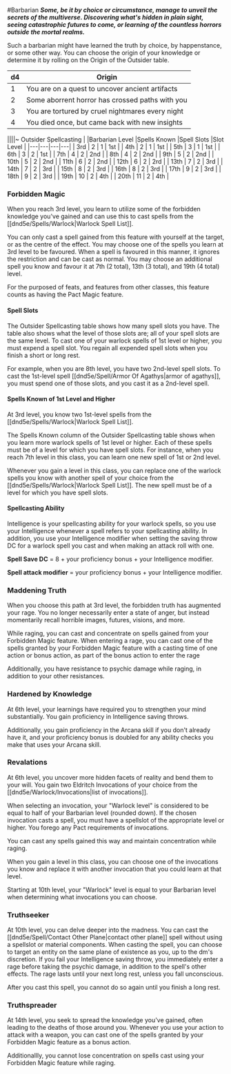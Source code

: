 #Barbarian
***Some, be it by choice or circumstance, manage to unveil the secrets of the multiverse. Discovering what's hidden in plain sight, seeing catastrophic futures to come, or learning of the countless horrors outside the mortal realms.***

Such a barbarian might have learned the truth by choice, by happenstance, or some other way. You can choose the origin of your knowledge or determine it by rolling on the Origin of the Outsider table.

|d4 |Origin |
|---|---|
| 1 | You are on a quest to uncover ancient artifacts |
| 2 | Some aborrent horror has crossed paths with you |
| 3 | You are tortured by cruel nightmares every night |
| 4 | You died once, but came back with new insights |

||||~ Outsider Spellcasting |
|Barbarian Level |Spells Known |Spell Slots |Slot Level |
|---|---|---|---|
| 3rd | 2 | 1 | 1st |
| 4th | 2 | 1 | 1st |
| 5th | 3 | 1 | 1st |
| 6th | 3 | 2 | 1st |
| 7th | 4 | 2 | 2nd |
| 8th | 4 | 2 | 2nd |
| 9th | 5 | 2 | 2nd |
| 10th | 5 | 2 | 2nd |
| 11th | 6 | 2 | 2nd |
| 12th | 6 | 2 | 2rd |
| 13th | 7 | 2 | 3rd |
| 14th | 7 | 2 | 3rd |
| 15th | 8 | 2 | 3rd |
| 16th | 8 | 2 | 3rd |
| 17th | 9 | 2 | 3rd |
| 18th | 9 | 2 | 3rd |
| 19th | 10 | 2 | 4th |
| 20th | 11 | 2 | 4th |

### Forbidden Magic
When you reach 3rd level, you learn to utilize some of the forbidden knowledge you've gained and can use this to cast spells from the [[dnd5e/Spells/Warlock\|Warlock Spell List]].

You can only cast a spell gained from this feature with yourself at the target, or as the centre of the effect. You may choose one of the spells you learn at 3rd level to be favoured. When a spell is favoured in this manner, it ignores the restriction and can be cast as normal. You may choose an additional spell you know and favour it at 7th (2 total), 13th (3 total), and 19th (4 total) level.

For the purposed of feats, and features from other classes, this feature counts as having the Pact Magic feature.

#### Spell Slots
The Outsider Spellcasting table shows how many spell slots you have. The table also shows what the level of those slots are; all of your spell slots are the same level. To cast one of your warlock spells of 1st level or higher, you must expend a spell slot. You regain all expended spell slots when you finish a short or long rest.

For example, when you are 8th level, you have two 2nd-level spell slots. To cast the 1st-level spell [[dnd5e/Spell/Armor Of Agathys\|armor of agathys]], you must spend one of those slots, and you cast it as a 2nd-level spell.

#### Spells Known of 1st Level and Higher
At 3rd level, you know two 1st-level spells from the [[dnd5e/Spells/Warlock\|Warlock Spell List]].

The Spells Known column of the Outsider Spellcasting table shows when you learn more warlock spells of 1st level or higher. Each of these spells must be of a level for which you have spell slots. For instance, when you reach 7th level in this class, you can learn one new spell of 1st or 2nd level.

Whenever you gain a level in this class, you can replace one of the warlock spells you know with another spell of your choice from the [[dnd5e/Spells/Warlock\|Warlock Spell List]]. The new spell must be of a level for which you have spell slots.

#### Spellcasting Ability
Intelligence is your spellcasting ability for your warlock spells, so you use your Intelligence whenever a spell refers to your spellcasting ability. In addition, you use your Intelligence modifier when setting the saving throw DC for a warlock spell you cast and when making an attack roll with one.

**Spell Save DC** = 8 + your proficiency bonus + your Intelligence modifier.

**Spell attack modifier** = your proficiency bonus + your Intelligence modifier.

### Maddening Truth
When you choose this path at 3rd level, the forbidden truth has augmented your rage. You no longer necessarily enter a state of anger, but instead momentarily recall horrible images, futures, visions, and more.

While raging, you can cast and concentrate on spells gained from your Forbidden Magic feature. When entering a rage, you can cast one of the spells granted by your Forbidden Magic feature with a casting time of one action or bonus action, as part of the bonus action to enter the rage

Additionally, you have resistance to psychic damage while raging, in addition to your other resistances.

### Hardened by Knowledge
At 6th level, your learnings have required you to strengthen your mind substantially. You gain proficiency in Intelligence saving throws.

Additionally, you gain proficiency in the Arcana skill if you don't already have it, and your proficiency bonus is doubled for any ability checks you make that uses your Arcana skill.

### Revalations
At 6th level, you uncover more hidden facets of reality and bend them to your will. You gain two Eldritch Invocations of your choice from the [[dnd5e/Warlock/Invocations\|list of invocations]].

When selecting an invocation, your "Warlock level" is considered to be equal to half of your Barbarian level (rounded down). If the chosen invocation casts a spell, you must have a spellslot of the appropriate level or higher. You forego any Pact requirements of invocations.

You can cast any spells gained this way and maintain concentration while raging.

When you gain a level in this class, you can choose one of the invocations you know and replace it with another invocation that you could learn at that level.

Starting at 10th level, your "Warlock" level is equal to your Barbarian level when determining what invocations you can choose.

### Truthseeker
At 10th level, you can delve deeper into the madness. You can cast the [[dnd5e/Spell/Contact Other Plane\|contact other plane]] spell without using a spellslot or material components. When casting the spell, you can choose to target an entity on the same plane of existence as you, up to the dm's discretion. If you fail your Intelligence saving throw, you immediately enter a rage before taking the psychic damage, in addition to the spell's other effects. The rage lasts until your next long rest, unless you fall unconscious.

After you cast this spell, you cannot do so again until you finish a long rest.

### Truthspreader
At 14th level, you seek to spread the knowledge you've gained, often leading to the deaths of those around you. Whenever you use your action to attack with a weapon, you can cast one of the spells granted by your Forbidden Magic feature as a bonus action.

Additionallly, you cannot lose concentration on spells cast using your Forbidden Magic feature while raging.
